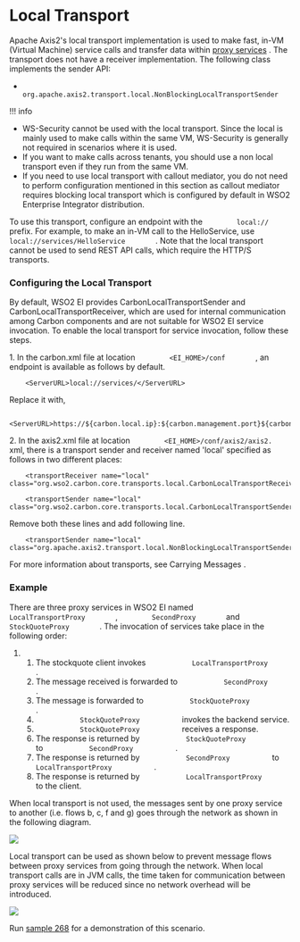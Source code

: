 # Local Transport

Apache Axis2's local transport implementation is used to make fast,
in-VM (Virtual Machine) service calls and transfer data within [proxy
services](https://docs.wso2.com/display/EI650/Working+with+Proxy+Services)
. The transport does not have a receiver implementation. The following
class implements the sender API:

-   `          org.apache.axis2.transport.local.NonBlockingLocalTransportSender         `

!!! info

-   WS-Security cannot be used with the local transport. Since the local
    is mainly used to make calls within the same VM, WS-Security is
    generally not required in scenarios where it is used.
-   If you want to make calls across tenants, you should use a non local
    transport even if they run from the same VM.
-   If you need to use local transport with callout mediator, you do not
    need to perform configuration mentioned in this section as callout
    mediator requires blocking local transport which is configured by
    default in WSO2 Enterprise Integrator distribution.


To use this transport, configure an endpoint with the
`         local://        ` prefix. For example, to make an in-VM call
to the HelloService, use
`         local://services/HelloService        ` . Note that the local
transport cannot be used to send REST API calls, which require the
HTTP/S transports.

### Configuring the Local Transport

By default, WSO2 EI provides CarbonLocalTransportSender and
CarbonLocalTransportReceiver, which are used for internal communication
among Carbon components and are not suitable for WSO2 EI service
invocation. To enable the local transport for service invocation, follow
these steps.

1\. In the carbon.xml file at location `         <EI_HOME>/conf        `
, an endpoint is available as follows by default.

``` html/xml
    <ServerURL>local://services/</ServerURL>
```

Replace it with,

``` html/xml
    <ServerURL>https://${carbon.local.ip}:${carbon.management.port}${carbon.context}/services/</ServerURL>
```

2\. In the axis2.xml file at location
`         <EI_HOME>/conf/axis2/axis2.        ` xml, there is a transport
sender and receiver named 'local' specified as follows in two different
places:

``` html/xml
    <transportReceiver name="local" class="org.wso2.carbon.core.transports.local.CarbonLocalTransportReceiver"/>
    
    <transportSender name="local" class="org.wso2.carbon.core.transports.local.CarbonLocalTransportSender"/>
```

Remove both these lines and add following line.

``` html/xml
    <transportSender name="local" class="org.apache.axis2.transport.local.NonBlockingLocalTransportSender"/>
```

For more information about transports, see Carrying Messages .

### Example

There are three proxy services in WSO2 EI named
`         LocalTransportProxy        ` , `         SecondProxy        `
and `         StockQuoteProxy        ` . The invocation of services take
place in the following order:

1.  1.  The stockquote client invokes
        `            LocalTransportProxy           ` .
    2.  The message received is forwarded to
        `            SecondProxy           ` .
    3.  The message is forwarded to
        `            StockQuoteProxy           ` .
    4.  `            StockQuoteProxy           ` invokes the backend
        service.
    5.  `            StockQuoteProxy           ` receives a response.
    6.  The response is returned by
        `            StockQuoteProxy           ` to
        `            SecondProxy           ` .
    7.  The response is returned by `            SecondProxy           `
        to `            LocalTransportProxy           ` .
    8.  The response is returned by
        `            LocalTransportProxy           ` to the client.

When local transport is not used, the messages sent by one proxy service
to another (i.e. flows b, c, f and g) goes through the network as
shown in the following diagram.

![](attachments/119130361/119130363.png)

Local transport can be used as shown below to prevent message flows
between proxy services from going through the network. When local
transport calls are in JVM calls, the time taken for communication
between proxy services will be reduced since no network overhead will be
introduced.

![](attachments/119130361/119130362.png)

Run [sample
268](https://docs.wso2.com/display/EI650/Sample+268%3A+Proxy+Services+with+the+Local+Transport)
for a demonstration of this scenario.
